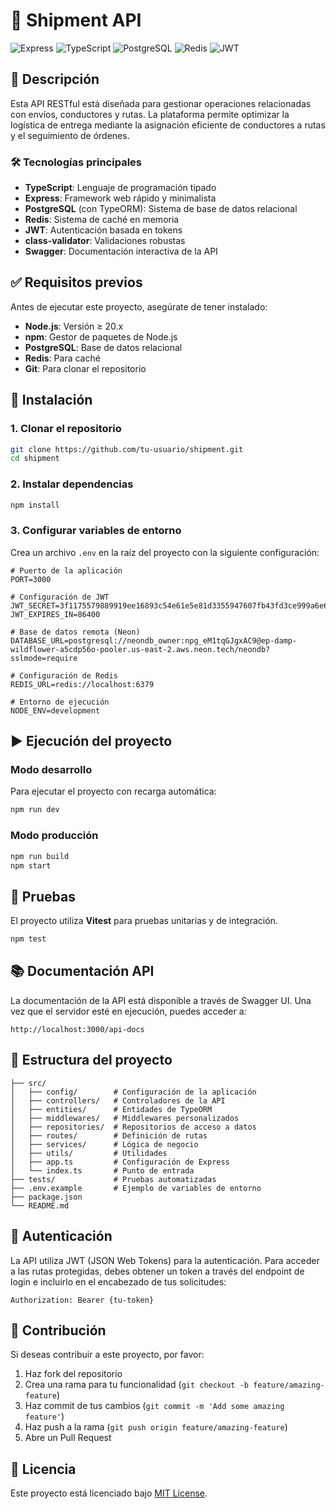 # 🚚 Shipment API

![Express](https://img.shields.io/badge/Express-4.x-blue)
![TypeScript](https://img.shields.io/badge/TypeScript-5.x-blue)
![PostgreSQL](https://img.shields.io/badge/PostgreSQL-Latest-blue)
![Redis](https://img.shields.io/badge/Redis-Latest-red)
![JWT](https://img.shields.io/badge/JWT-Authentication-yellow)

## 📖 Descripción

Esta API RESTful está diseñada para gestionar operaciones relacionadas con envíos, conductores y rutas. La plataforma permite optimizar la logística de entrega mediante la asignación eficiente de conductores a rutas y el seguimiento de órdenes.

### 🛠️ Tecnologías principales

- **TypeScript**: Lenguaje de programación tipado
- **Express**: Framework web rápido y minimalista
- **PostgreSQL** (con TypeORM): Sistema de base de datos relacional
- **Redis**: Sistema de caché en memoria
- **JWT**: Autenticación basada en tokens
- **class-validator**: Validaciones robustas
- **Swagger**: Documentación interactiva de la API

## ✅ Requisitos previos

Antes de ejecutar este proyecto, asegúrate de tener instalado:

- **Node.js**: Versión ≥ 20.x
- **npm**: Gestor de paquetes de Node.js
- **PostgreSQL**: Base de datos relacional
- **Redis**: Para caché
- **Git**: Para clonar el repositorio

## 🚀 Instalación

### 1. Clonar el repositorio

```bash
git clone https://github.com/tu-usuario/shipment.git
cd shipment
```

### 2. Instalar dependencias

```bash
npm install
```

### 3. Configurar variables de entorno

Crea un archivo `.env` en la raíz del proyecto con la siguiente configuración:

```env
# Puerto de la aplicación
PORT=3000

# Configuración de JWT
JWT_SECRET=3f1175579889919ee16893c54e61e5e81d3355947607fb43fd3ce999a6e64993
JWT_EXPIRES_IN=86400

# Base de datos remota (Neon)
DATABASE_URL=postgresql://neondb_owner:npg_eM1tqGJgxAC9@ep-damp-wildflower-a5cdp56o-pooler.us-east-2.aws.neon.tech/neondb?sslmode=require

# Configuración de Redis
REDIS_URL=redis://localhost:6379

# Entorno de ejecución
NODE_ENV=development
```

## ▶️ Ejecución del proyecto

### Modo desarrollo

Para ejecutar el proyecto con recarga automática:

```bash
npm run dev
```

### Modo producción

```bash
npm run build
npm start
```

## 🧪 Pruebas

El proyecto utiliza **Vitest** para pruebas unitarias y de integración.

```bash
npm test
```

## 📚 Documentación API

La documentación de la API está disponible a través de Swagger UI. Una vez que el servidor esté en ejecución, puedes acceder a:

```
http://localhost:3000/api-docs
```

## 🔄 Estructura del proyecto

```
├── src/
│   ├── config/        # Configuración de la aplicación
│   ├── controllers/   # Controladores de la API
│   ├── entities/      # Entidades de TypeORM
│   ├── middlewares/   # Middlewares personalizados
│   ├── repositories/  # Repositorios de acceso a datos
│   ├── routes/        # Definición de rutas
│   ├── services/      # Lógica de negocio
│   ├── utils/         # Utilidades
│   ├── app.ts         # Configuración de Express
│   └── index.ts       # Punto de entrada
├── tests/             # Pruebas automatizadas
├── .env.example       # Ejemplo de variables de entorno
├── package.json
└── README.md
```

## 🔐 Autenticación

La API utiliza JWT (JSON Web Tokens) para la autenticación. Para acceder a las rutas protegidas, debes obtener un token a través del endpoint de login e incluirlo en el encabezado de tus solicitudes:

```
Authorization: Bearer {tu-token}
```

## 🤝 Contribución

Si deseas contribuir a este proyecto, por favor:

1. Haz fork del repositorio
2. Crea una rama para tu funcionalidad (`git checkout -b feature/amazing-feature`)
3. Haz commit de tus cambios (`git commit -m 'Add some amazing feature'`)
4. Haz push a la rama (`git push origin feature/amazing-feature`)
5. Abre un Pull Request

## 📄 Licencia

Este proyecto está licenciado bajo [MIT License](LICENSE).